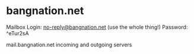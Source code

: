 bangnation.net
==============

Mailbox Login: no-reply@bangnation.net (use the whole thing!)
Password: ^eTur2sA

mail.bangnation.net   incoming and outgoing servers